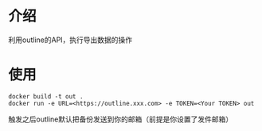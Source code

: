 # 介绍
利用outline的API，执行导出数据的操作
# 使用
```
docker build -t out .
docker run -e URL=<https://outline.xxx.com> -e TOKEN=<Your TOKEN> out

```

触发之后outline默认把备份发送到你的邮箱（前提是你设置了发件邮箱）

